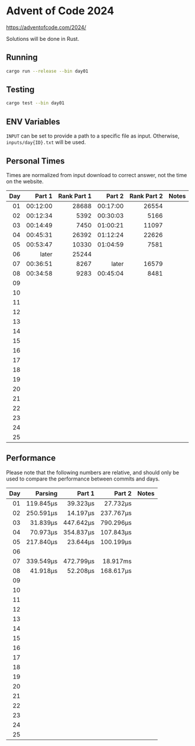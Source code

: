 # Advent of Code 2024

https://adventofcode.com/2024/

Solutions will be done in Rust.

## Running

```bash
cargo run --release --bin day01
```

## Testing

```bash
cargo test --bin day01
```

## ENV Variables

`INPUT` can be set to provide a path to a specific file as input. Otherwise, `inputs/day{ID}.txt` will be used.

## Personal Times

Times are normalized from input download to correct answer, not the time on the website.

|  Day |   Part 1 | Rank Part 1 |   Part 2 | Rank Part 2 | Notes |
| ---: | -------: | ----------: | -------: | ----------: | ----: |
|   01 | 00:12:00 |       28688 | 00:17:00 |       26554 |       |
|   02 | 00:12:34 |        5392 | 00:30:03 |        5166 |       |
|   03 | 00:14:49 |        7450 | 01:00:21 |       11097 |       |
|   04 | 00:45:31 |       26392 | 01:12:24 |       22626 |       |
|   05 | 00:53:47 |       10330 | 01:04:59 |        7581 |       |
|   06 |    later |       25244 |          |             |       |
|   07 | 00:36:51 |        8267 |    later |       16579 |       |
|   08 | 00:34:58 |        9283 | 00:45:04 |        8481 |       |
|   09 |          |             |          |             |       |
|   10 |          |             |          |             |       |
|   11 |          |             |          |             |       |
|   12 |          |             |          |             |       |
|   13 |          |             |          |             |       |
|   14 |          |             |          |             |       |
|   15 |          |             |          |             |       |
|   16 |          |             |          |             |       |
|   17 |          |             |          |             |       |
|   18 |          |             |          |             |       |
|   19 |          |             |          |             |       |
|   20 |          |             |          |             |       |
|   21 |          |             |          |             |       |
|   22 |          |             |          |             |       |
|   23 |          |             |          |             |       |
|   24 |          |             |          |             |       |
|   25 |          |             |          |             |       |

## Performance

Please note that the following numbers are relative, and should only be used to compare the performance between commits and days.

|  Day |   Parsing |    Part 1 |    Part 2 | Notes |
| ---: | --------: | --------: | --------: | ----: |
|   01 | 119.845µs |  39.323µs |  27.732µs |       |
|   02 | 250.591µs |  14.197µs | 237.767µs |       |
|   03 |  31.839µs | 447.642µs | 790.296µs |       |
|   04 |  70.973µs | 354.837µs | 107.843µs |       |
|   05 | 217.840µs |  23.644µs | 100.199µs |       |
|   06 |           |           |           |       |
|   07 | 339.549µs | 472.799µs |  18.917ms |       |
|   08 |  41.918µs |  52.208µs | 168.617µs |       |
|   09 |           |           |           |       |
|   10 |           |           |           |       |
|   11 |           |           |           |       |
|   12 |           |           |           |       |
|   13 |           |           |           |       |
|   14 |           |           |           |       |
|   15 |           |           |           |       |
|   16 |           |           |           |       |
|   17 |           |           |           |       |
|   18 |           |           |           |       |
|   19 |           |           |           |       |
|   20 |           |           |           |       |
|   21 |           |           |           |       |
|   22 |           |           |           |       |
|   23 |           |           |           |       |
|   24 |           |           |           |       |
|   25 |           |           |           |       |
